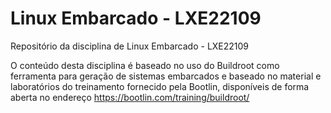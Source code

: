 # Linux Embarcado - LXE22109

Repositório da disciplina de Linux Embarcado - LXE22109

O conteúdo desta disciplina é baseado no uso do Buildroot como ferramenta 
para geração de sistemas embarcados e baseado no material e laboratórios
do treinamento fornecido pela Bootlin, disponíveis de forma aberta no
endereço https://bootlin.com/training/buildroot/

